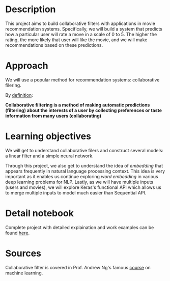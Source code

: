 # Description

This project aims to build collaborative filters with applications in movie recommendation systems. Specifically, we will build a system that predicts how a particular user will rate a move in a scale of 0 to 5. The higher the rating, the more likely that user will like the movie, and we will make recommendations based on these predictions.

# Approach
We will use a popular method for recommendation systems: collaborative filering.

By [definition](https://en.wikipedia.org/wiki/Collaborative_filtering):

**Collaborative filtering is a method of making automatic predictions (filtering) about the interests of a user by collecting preferences or taste information from many users (collaborating)**

# Learning objectives
We will get to understand collaborative filers and construct several models: a linear filter and a simple neural network.

Through this project, we also get to understand the idea of *embedding* that appears frequently in natural language processing context. This idea is very important as it enables us continue exploring *word embedding* in various deep learning problems for NLP. Lastly, as we will have multiple inputs (users and movies), we will explore Keras's functional API which allows us to merge multiple inputs to model much easier than Sequential API.

# Detail notebook
Complete project with detailed explaination and work examples can be found [here](https://github.com/tnaduc/Collaborative_filtering/blob/master/Collaborative%20filter%20for%20movie%20recommendation.ipynb).

# Sources

Collaborative filter is covered in Prof. Andrew Ng's famous [course](https://www.coursera.org/learn/machine-learning) on machine learning.


